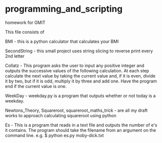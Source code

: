 # programming_and_scripting
homework for GMIT


This file consists of

BMI - this is a python calculator that calculates your BMI

SecondString - this small project uses string slicing to reverse print every 2nd letter

Collatz - This program asks the user to input any positive integer and outputs the successive values of the following calculation.
At each step calculate the next value by taking the current value and,
if it is even, divide it by two, but if it is odd, multiply it by three and add one. Have the program end if the current value is one.

WeekDay - weekday.py is a program that outputs whether or not today is a weekday.

Newtons_Theory, Squareroot, squareroot_maths_trick - are all my draft works to approach calculating squareroot using python

Es - This is a program that reads in a text file and outputs the number of e's it contains. The program should take the filename from an argument on the command line.
e.g. $ python es.py moby-dick.txt
